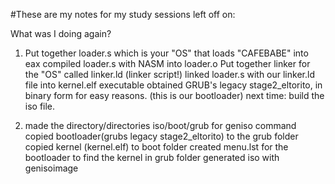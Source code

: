 #These are my notes for my study sessions
left off on: 

What was I doing again?
1. Put together loader.s which is your "OS" that loads "CAFEBABE" into eax
    compiled loader.s with NASM into loader.o
    Put together linker for the "OS" called linker.ld (linker script!)
    linked loader.s with our linker.ld file into kernel.elf executable
    obtained GRUB's legacy stage2_eltorito, in binary form for easy reasons. (this is our bootloader)
    next time: build the iso file.

2. made the directory/directories iso/boot/grub for geniso command
    copied bootloader(grubs legacy stage2_eltorito) to the grub folder
    copied kernel (kernel.elf) to boot folder
    created menu.lst for the bootloader to find the kernel in grub folder
    generated iso with genisoimage